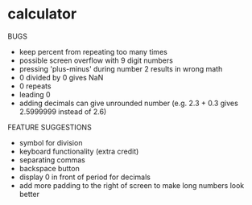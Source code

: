 # calculator

BUGS

- keep percent from repeating too many times
- possible screen overflow with 9 digit numbers
- pressing 'plus-minus' during number 2 results in wrong math
- 0 divided by 0 gives NaN
- 0 repeats
- leading 0
- adding decimals can give unrounded number (e.g. 2.3 + 0.3 gives 2.5999999 instead of 2.6)

FEATURE SUGGESTIONS

- symbol for division
- keyboard functionality (extra credit)
- separating commas
- backspace button
- display 0 in front of period for decimals
- add more padding to the right of screen to make long numbers look better

